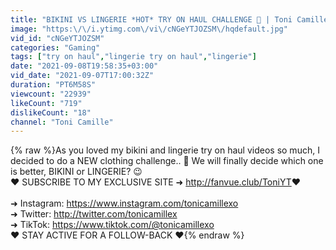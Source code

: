 ```yaml
---
title: "BIKINI VS LINGERIE *HOT* TRY ON HAUL CHALLENGE 🥰 | Toni Camille"
image: "https:\/\/i.ytimg.com\/vi\/cNGeYTJOZSM\/hqdefault.jpg"
vid_id: "cNGeYTJOZSM"
categories: "Gaming"
tags: ["try on haul","lingerie try on haul","lingerie"]
date: "2021-09-08T19:58:35+03:00"
vid_date: "2021-09-07T17:00:32Z"
duration: "PT6M58S"
viewcount: "22939"
likeCount: "719"
dislikeCount: "18"
channel: "Toni Camille"
---
```

{% raw %}As you loved my bikini and lingerie try on haul videos so much, I decided to do a NEW clothing challenge.. 👀 We will finally decide which one is better, BIKINI or LINGERIE? 😉<br />❤ SUBSCRIBE TO MY EXCLUSIVE SITE ➜ <a rel="nofollow" target="blank" href="http://fanvue.club/ToniYT​">http://fanvue.club/ToniYT​</a> ❤<br /><br />➜ Instagram: <a rel="nofollow" target="blank" href="https://www.instagram.com/tonicamillexo​">https://www.instagram.com/tonicamillexo​</a><br />➜ Twitter: <a rel="nofollow" target="blank" href="http://twitter.com/tonicamillex">http://twitter.com/tonicamillex</a><br />➜ TikTok: <a rel="nofollow" target="blank" href="https://www.tiktok.com/@tonicamillexo">https://www.tiktok.com/@tonicamillexo</a><br />❤ STAY ACTIVE FOR A FOLLOW-BACK ❤{% endraw %}
